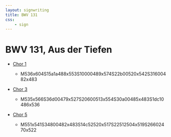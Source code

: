 ```yaml
---
layout: signwriting
title: BWV 131
css:
    - sign
---
```


<style>
  .sec {
    font-size: x-large;
    margin: 0.3em;
  }
</style>  

<!--
https://www.signbank.org/signpuddle2.0/searchword.php
https://www.sutton-signwriting.io/signmaker
-->

# BWV 131, Aus der Tiefen


<div class="parts">
<div class="part">


<div class="part-list">

- [Chor 1](k131_01)
  + M536x604S15a1a488x553S10000489x574S22b00520x542S31600482x483  

- [Chor 3](k131_03)
  + M535x566S36d00479x527S20600513x554S30a00485x483S1dc10486x536  

- [Chor 5](k131_05) 
  + M551x541S34800482x483S14c52520x517S22512504x519S26602470x522
</div>
</div>

</div>
